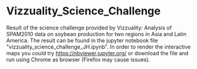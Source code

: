 # Vizzuality_Science_Challenge
Result of the science challenge provided by Vizzuality: Analysis of SPAM2010 data on soybean production for two regions in Asia and Latin America. The result can be found in the jupyter notebook file "vizzuality_science_challenge_JH.ipynb". In order to render the interactive maps you could try https://nbviewer.jupyter.org/ or download the file and run using Chrome as browser (Firefox may cause issues). 
